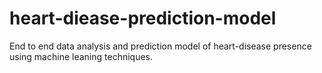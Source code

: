 # heart-diease-prediction-model
End to end data analysis and prediction model of heart-disease presence using machine leaning techniques.
